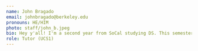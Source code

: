```yaml
---
name: John Bragado
email: johnbragado@berkeley.edu
pronouns: HE/HIM
photo: staff/john_b.jpeg
bio: Hey y'all! I'm a second year from SoCal studying DS. This semester I want to go to open gym volleyball more, start reading for fun again, and meet more people. I'm looking forward to a great semester in data 8!
role: Tutor (UCS1)
---
```

